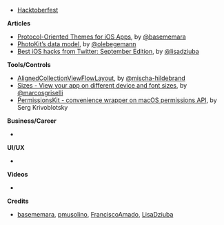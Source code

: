 * [Hacktoberfest](https://hacktoberfest.digitalocean.com/)

**Articles**

* [Protocol-Oriented Themes for iOS Apps](http://basememara.com/protocol-oriented-themes-for-ios-apps/), by [@basememara](https://twitter.com/basememara)
* [PhotoKit’s data model](https://oleb.net/2018/photos-data-model), by [@olebegemann](https://twitter.com/olebegemann)
* [Best iOS hacks from Twitter: September Edition](https://flawlessapp.io/blog/best-ios-hacks-from-twitter-september-edition/), by [@lisadziuba](https://twitter.com/LisaDziuba)

**Tools/Controls**

* [AlignedCollectionViewFlowLayout](https://github.com/mischa-hildebrand/AlignedCollectionViewFlowLayout), by [@mischa-hildebrand](https://github.com/mischa-hildebrand)
* [Sizes - View your app on different device and font sizes](https://github.com/marcosgriselli/Sizes), by [@marcosgriselli](https://twitter.com/marcosgriselli)
* [PermissionsKit - convenience wrapper on macOS permissions API](https://github.com/MacPaw/PermissionsKit), by Serg Krivoblotsky


**Business/Career**

* 

**UI/UX**

* 

**Videos**

* 

**Credits**

* [basememara](https://github.com/basememara), [pmusolino](https://github.com/pmusolino), [FranciscoAmado](https://github.com/FranciscoAmado), [LisaDziuba](https://github.com/LisaDziuba)
